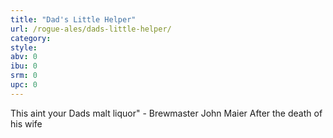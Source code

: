 ```yaml
---
title: "Dad's Little Helper"
url: /rogue-ales/dads-little-helper/
category: 
style: 
abv: 0
ibu: 0
srm: 0
upc: 0
---
```

This aint your Dads malt liquor" - Brewmaster John Maier 
After the death of his wife
